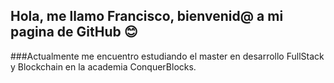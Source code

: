 ## Hola, me llamo Francisco, bienvenid@ a mi pagina de GitHub 😊

###Actualmente me encuentro estudiando el master en desarrollo FullStack y Blockchain en la academia ConquerBlocks.

<table></table>
